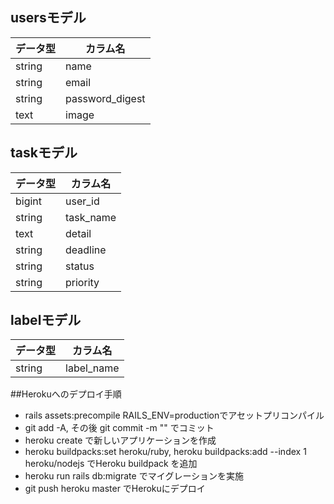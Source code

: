 ## usersモデル
|データ型|カラム名|
|---|---|
|string|name|
|string|email|
|string|password_digest|
|text|image|

## taskモデル
|データ型|カラム名|
|---|---|
|bigint|user_id|
|string|task_name|
|text|detail|
|string|deadline|
|string|status|
|string|priority|


## labelモデル
|データ型|カラム名|
|---|---|
|string|label_name|

##Herokuへのデプロイ手順
* rails assets:precompile RAILS_ENV=productionでアセットプリコンパイル
* git add -A, その後 git commit -m "" でコミット
* heroku create で新しいアプリケーションを作成
* heroku buildpacks:set heroku/ruby, heroku buildpacks:add --index 1 heroku/nodejs でHeroku buildpack を追加
* heroku run rails db:migrate でマイグレーションを実施
* git push heroku master でHerokuにデプロイ

